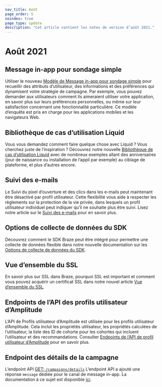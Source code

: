```yaml
--- 
nav_title: Août
page_order: 5
noindex: true
page_type: update
description: "Cet article contient les notes de version d’août 2021."
---
```


# Août 2021

## Message in-app pour sondage simple

Utiliser le nouveau [Modèle de Message in-app pour sondage simple]({{site.baseurl}}/user_guide/message_building_by_channel/in-app_messages/templates/simple_survey/) pour recueillir des attributs d’utilisateur, des informations et des préférences qui dynamisent votre stratégie de campagne. Par exemple, vous pouvez demander aux utilisateurs comment ils aimeraient utiliser votre application, en savoir plus sur leurs préférences personnelles, ou même sur leur satisfaction concernant une fonctionnalité particulière. Ce modèle d’enquête est pris en charge pour les applications mobiles et les navigateurs Web.

## Bibliothèque de cas d’utilisation Liquid

Vous vous demandez comment faire quelque chose avec Liquid ? Vous cherchez juste de l’inspiration ? Découvrez notre nouvelle [Bibliothèque de cas d’utilisation Liquid]({{site.baseurl}}/user_guide/personalization_and_dynamic_content/liquid/liquid_use_cases/) avec de nombreux exemples allant des anniversaires (jour de naissance ou installation de l’appli par exemple) au ciblage de plateforme, et plus d’autres encore.

## Suivi des e-mails

Le Suivi du pixel d’ouverture et des clics dans les e-mails peut maintenant être désactivé par profil utilisateur. Cette flexibilité vous aide à respecter les règlements sur la protection de la vie privée, dans lesquels un profil utilisateur individuel peut indiquer qu’il ne souhaite plus être suivi. Lisez notre article sur le [Suivi des e-mails]({{site.baseurl}}/user_guide/data_and_analytics/tracking/email_tracking/) pour en savoir plus.

## Options de collecte de données du SDK

Découvrez comment le SDK Braze peut être intégré pour permettre une collecte de données flexible dans notre nouvelle documentation sur les [Options de collecte de données du SDK]({{site.baseurl}}/user_guide/data_and_analytics/user_data_collection/sdk_data_collection/).

## Vue d’ensemble du SSL

En savoir plus sur SSL dans Braze, pourquoi SSL est important et comment vous pouvez acquérir un certificat SSL dans notre nouvel article [Vue d’ensemble du SSL]({{site.baseurl}}/user_guide/onboarding_with_braze/email_setup/ssl/).

## Endpoints de l’API des profils utilisateur d’Amplitude

L’API de Profils utilisateur d’Amplitude est utilisée pour les profils utilisateur d’Amplitude. Cela inclut les propriétés utilisateur, les propriétés calculées de l’utilisateur, la liste des ID de cohorte pour les cohortes qui incluent l’utilisateur et des recommandations. Consulter [Endpoints de l’API de profil utilisateur d’Amplitude]({{site.baseurl}}/partners/data_and_infrastructure_agility/analytics/amplitude/amplitude_user_profile_api/) pour en savoir plus.

## Endpoint des détails de la campagne 

L’endpoint API [GET: `/campaigns/details`]({{site.baseurl}}/api/endpoints/export/campaigns/get_campaign_details/) L’endpoint API a ajouté une réponse `message` dédiée pour le canal de message in-app. La documentation à ce sujet est disponible [ici]({{site.baseurl}}/api/endpoints/export/campaigns/get_campaign_details/#messages).